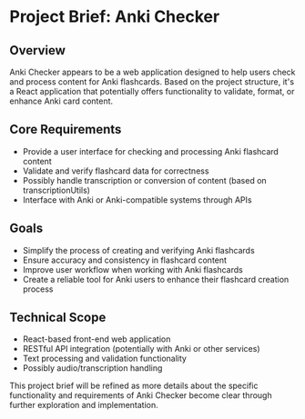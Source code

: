 # Project Brief: Anki Checker

## Overview
Anki Checker appears to be a web application designed to help users check and process content for Anki flashcards. Based on the project structure, it's a React application that potentially offers functionality to validate, format, or enhance Anki card content.

## Core Requirements
- Provide a user interface for checking and processing Anki flashcard content
- Validate and verify flashcard data for correctness
- Possibly handle transcription or conversion of content (based on transcriptionUtils)
- Interface with Anki or Anki-compatible systems through APIs

## Goals
- Simplify the process of creating and verifying Anki flashcards
- Ensure accuracy and consistency in flashcard content
- Improve user workflow when working with Anki flashcards
- Create a reliable tool for Anki users to enhance their flashcard creation process

## Technical Scope
- React-based front-end web application
- RESTful API integration (potentially with Anki or other services)
- Text processing and validation functionality
- Possibly audio/transcription handling

This project brief will be refined as more details about the specific functionality and requirements of Anki Checker become clear through further exploration and implementation.
